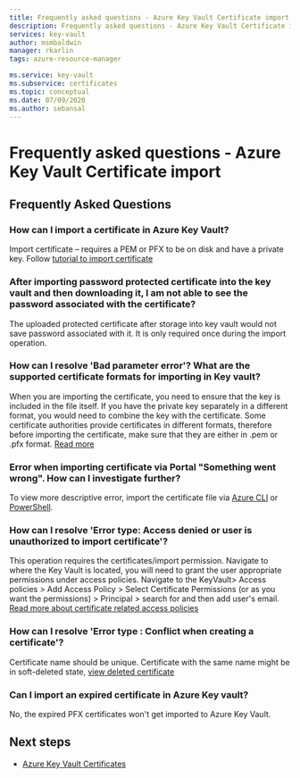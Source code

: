 ```yaml
---
title: Frequently asked questions - Azure Key Vault Certificate import
description: Frequently asked questions - Azure Key Vault Certificate import
services: key-vault
author: msmbaldwin
manager: rkarlin
tags: azure-resource-manager

ms.service: key-vault
ms.subservice: certificates
ms.topic: conceptual
ms.date: 07/09/2020
ms.author: sebansal
---
```


# Frequently asked questions - Azure Key Vault Certificate import

## Frequently Asked Questions

### How can I import a certificate in Azure Key Vault?

Import certificate – requires a PEM or PFX to be on disk and have a private key. Follow [tutorial to import certificate](https://docs.microsoft.com/azure/key-vault/certificates/tutorial-import-certificate#import-a-certificate-to-key-vault)

### After importing password protected certificate into the key vault and then downloading it, I am not able to see the password associated with the certificate?
 	
The uploaded protected certificate after storage into key vault would not save password associated with it. It is only required once during the import operation.

### How can I resolve 'Bad parameter error'? What are the supported certificate formats for importing in Key vault?

When you are importing the certificate, you need to ensure that the key is included in the file itself. If you have the private key separately in a different format, you would need to combine the key with the certificate. Some certificate authorities provide certificates in different formats, therefore before importing the certificate, make sure that they are either in .pem or .pfx format. [Read more](https://docs.microsoft.com/azure/key-vault/certificates/certificate-scenarios#formats-of-import-we-support) 

### Error when importing certificate via Portal "Something went wrong". How can I investigate further?
 	
To view more descriptive error, import the certificate file via [Azure CLI](https://docs.microsoft.com/cli/azure/keyvault/certificate?view=azure-cli-latest#az-keyvault-certificate-import) or [PowerShell](https://docs.microsoft.com/powershell/module/azurerm.keyvault/import-azurekeyvaultcertificate?view=azurermps-6.13.0).

### How can I resolve 'Error type: Access denied or user is unauthorized to import certificate'?
	
This operation requires the certificates/import permission. Navigate to where the Key Vault is located, you will need to grant the user appropriate permissions under access policies. Navigate to the KeyVault> Access policies > Add Access Policy > Select Certificate Permissions (or as you want the permissions) > Principal > search for and then add user's email. [Read more about certificate related access policies](https://docs.microsoft.com/azure/key-vault/certificates/about-certificates#certificate-access-control)


### How can I resolve 'Error type : Conflict when creating a certificate'?
	
Certificate name should be unique. Certificate with the same name might be in soft-deleted state, [view deleted certificate](https://docs.microsoft.com/rest/api/keyvault/getdeletedcertificate/getdeletedcertificate)

### Can I import an expired certificate in Azure Key vault?
	
No, the expired PFX certificates won't get imported to Azure Key Vault.


## Next steps

- [Azure Key Vault Certificates](/azure/key-vault/certificates/about-certificates)